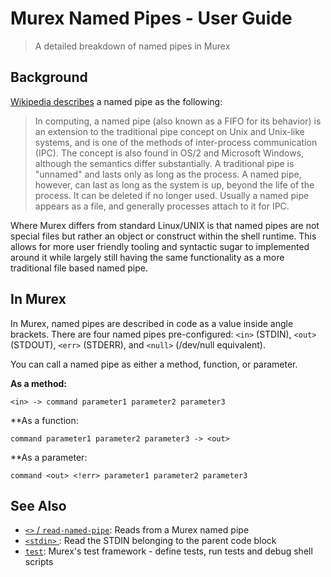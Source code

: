 # Murex Named Pipes - User Guide

> A detailed breakdown of named pipes in Murex

## Background

[Wikipedia describes](https://en.wikipedia.org/wiki/Named_pipe) a named pipe as the following:

> In computing, a named pipe (also known as a FIFO for its behavior) is an
> extension to the traditional pipe concept on Unix and Unix-like systems, and
> is one of the methods of inter-process communication (IPC). The concept is
> also found in OS/2 and Microsoft Windows, although the semantics differ
> substantially. A traditional pipe is "unnamed" and lasts only as long as the
> process. A named pipe, however, can last as long as the system is up, beyond
> the life of the process. It can be deleted if no longer used. Usually a named
> pipe appears as a file, and generally processes attach to it for IPC.

Where Murex differs from standard Linux/UNIX is that named pipes are not
special files but rather an object or construct within the shell runtime. This
allows for more user friendly tooling and syntactic sugar to implemented around
it while largely still having the same functionality as a more traditional file
based named pipe.

## In Murex

In Murex, named pipes are described in code as a value inside angle brackets.
There are four named pipes pre-configured: `<in>` (STDIN), `<out>` (STDOUT),
`<err>` (STDERR), and `<null>` (/dev/null equivalent).

You can call a named pipe as either a method, function, or parameter.

**As a method:**

    <in> -> command parameter1 parameter2 parameter3
    
**As a function:

    command parameter1 parameter2 parameter3 -> <out>
    
**As a parameter:

    command <out> <!err> parameter1 parameter2 parameter3

## See Also

* [`<>` / `read-named-pipe`](../commands/namedpipe.md):
  Reads from a Murex named pipe
* [`<stdin>` ](../commands/stdin.md):
  Read the STDIN belonging to the parent code block
* [`test`](../commands/test.md):
  Murex's test framework - define tests, run tests and debug shell scripts